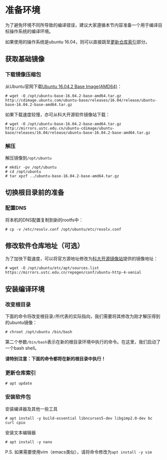 # 准备环境

为了避免环境不同所导致的编译错误，建议大家遵循本节内容准备一个用于编译目标操作系统的编译环境。

如果使用的操作系统是ubuntu 16.04，则可以直接跳至[更新仓库索引](#更新仓库索引)部分。

## 获取基础镜像

### 下载镜像压缩包

从Ubuntu官网下载[Ubuntu 16.04.2 Base Image(AMD64)](http://cdimage.ubuntu.com/ubuntu-base/releases/16.04/release/ubuntu-base-16.04.2-base-amd64.tar.gz)：

```
# wget -O /opt/ubuntu-base-16.04.2-base-amd64.tar.gz http://cdimage.ubuntu.com/ubuntu-base/releases/16.04/release/ubuntu-base-16.04.2-base-amd64.tar.gz
```

如果下载速度较慢，亦可从科大开源软件镜像站下载：

```
# wget -O /opt/ubuntu-base-16.04.2-base-amd64.tar.gz http://mirrors.ustc.edu.cn/ubuntu-cdimage/ubuntu-base/releases/16.04/release/ubuntu-base-16.04.2-base-amd64.tar.gz
```

### 解压

解压镜像到`/opt/ubuntu`

```
# mkdir -pv /opt/ubuntu
# cd /opt/ubuntu
# tar xpzf ../ubuntu-base-16.04.2-base-amd64.tar.gz
```

## 切换根目录前的准备

### 配置DNS

将本机的DNS配置复制到新的rootfs中：

```
# cp -v /etc/resolv.conf /opt/ubuntu/etc/resolv.conf
```

## 修改软件仓库地址（可选）

为了加快下载速度，可以将官方源地址修改为[科大开源镜像站](https://mirrors.ustc.edu.cn)提供的镜像地址：

```
# wget -O /opt/ubuntu/etc/apt/sources.list https://mirrors.ustc.edu.cn/repogen/conf/ubuntu-http-4-xenial
```

## 安装编译环境

### 改变根目录

下面的命令将改变根目录`/`所代表的实际指向，我们需要将其修改为刚才解压得到的ubuntu镜像：

```
# chroot /opt/ubuntu /bin/bash
```

第二个参数`/bin/bash`表示在新的根目录环境中执行的命令。在这里，我们启动了一个bash shell。

**请特别注意：下面的命令都将在新的根目录中执行！**

### 更新仓库索引

```
# apt update
```

### 安装软件包

安装编译器及其他一些工具

```
# apt install -y build-essential libncurses5-dev libgimp2.0-dev bc curl cpio
```

安装文本编辑器

```
# apt install -y nano
```

P.S. 如果需要使用vim（emacs类似），请将命令修改为`apt install -y vim`
